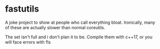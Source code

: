 # fastutils
A joke project to show at people who call everything bloat.
Ironically, many of these are actually slower than normal coreutils.

The set isn't full and i don't plan it to be.
Compile them with c++17, or you will face errors with fls
